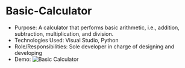 # Basic-Calculator
- Purpose: A calculator that performs basic arithmetic, i.e., addition, subtraction, multiplication, and division.
- Technologies Used: Visual Studio, Python
- Role/Responsibilities: Sole developer in charge of designing and developing
- Demo: ![Basic Calculator](https://github.com/user-attachments/assets/2423d975-44b6-4d32-bca0-693299b47c19)
